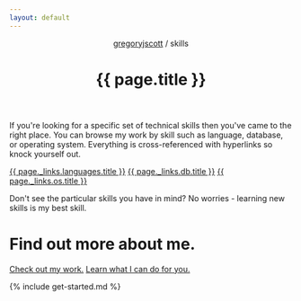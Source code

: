 ```yaml
---
layout: default
---
```


<header>
<nav>
<a href="/">gregoryjscott</a> / skills
</nav>

<h1>{{ page.title }}</h1>
</header>

<article markdown="1">
If you're looking for a specific set of technical skills then you've came to the right place. You can browse my work by skill such as language, database, or operating system. Everything is cross-referenced with hyperlinks so knock yourself out.
</article>

<a class="button" href="{{ page._links.languages.href }}">{{ page._links.languages.title }}</a>
<a class="button" href="{{ page._links.db.href }}">{{ page._links.db.title }}</a>
<a class="button" href="{{ page._links.os.href }}">{{ page._links.os.title }}</a>

<article markdown="1">
Don't see the particular skills you have in mind? No worries - learning new skills is my best skill.
</article>

# Find out more about me.

<a class="button" href="/work/">Check out my work.</a>
<a class="button" href="/services/">Learn what I can do for you.</a>

<section markdown="1">
{% include get-started.md %}
</section>

